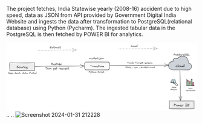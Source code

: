 The project fetches, India Statewise yearly (2008-16) accident due to high speed, data as JSON from API provided by Government Digital India Website and ingests the data after transformation to PostgreSQL(relational database) using Python (Pycharm).
The ingested tabular data in the PostgreSQL is then fetched by POWER BI for analytics.

![Untitled-2024-02-18-1954](https://github.com/bhavk26/JSON_ETL_PYTHON_Postgresql/blob/master/Untitled-2024-02-18-1954.png)
..
..
![Screenshot 2024-01-31 212228](https://github.com/bhavk26/JSON_ETL_PYTHON_Postgresql/assets/123792424/ecab21a8-89e7-484c-bdb8-59b2bb5a7c4c)
